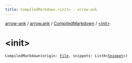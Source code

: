 ```yaml
---
title: CompiledMarkdown.<init> - arrow-ank
---
```


[arrow-ank](../../index.html) / [arrow.ank](../index.html) / [CompiledMarkdown](index.html) / [&lt;init&gt;](./-init-.html)

# &lt;init&gt;

`CompiledMarkdown(origin: `[`File`](http://docs.oracle.com/javase/6/docs/api/java/io/File.html)`, snippets: ListK<`[`Snippet`](../-snippet/index.html)`>)`